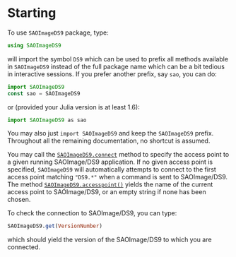# Starting



To use `SAOImageDS9` package, type:

```julia
using SAOImageDS9
```

will import the symbol `DS9` which can be used to prefix all methods
available in `SAOImageDS9` instead of the full package name which can be a bit tedious in interactive sessions.  If you prefer another prefix, say `sao`,
you can do:

```julia
import SAOImageDS9
const sao = SAOImageDS9
```

or (provided your Julia version is at least 1.6):

```julia
import SAOImageDS9 as sao
```

You may also just `import SAOImageDS9` and keep the `SAOImageDS9` prefix.
Throughout all the remaining documentation, no shortcut is assumed.

You may call the [`SAOImageDS9.connect`](@ref) method to specify the access
point to a given running SAOImage/DS9 application.  If no given access point is
specified, `SAOImageDS9` will automatically attempts to connect to the first
access point matching `"DS9.*"` when a command is sent to SAOImage/DS9.  The
method [`SAOImageDS9.accesspoint()`](@ref) yields the name of the current
access point to SAOImage/DS9, or an empty string if none has been chosen.

To check the connection to SAOImage/DS9, you can type:

```julia
SAOImageDS9.get(VersionNumber)
```

which should yield the version of the SAOImage/DS9 to which you are connected.
